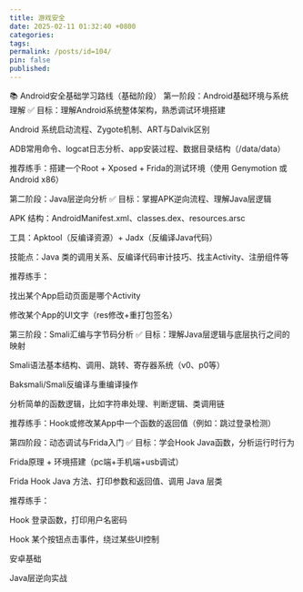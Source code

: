 ```yaml
---
title: 游戏安全
date: 2025-02-11 01:32:40 +0800
categories: 
tags: 
permalink: /posts/id=104/
pin: false
published:
---
```



📚 Android安全基础学习路线（基础阶段）
第一阶段：Android基础环境与系统理解
✅ 目标：理解Android系统整体架构，熟悉调试环境搭建

Android 系统启动流程、Zygote机制、ART与Dalvik区别

ADB常用命令、logcat日志分析、app安装过程、数据目录结构（/data/data）

推荐练手：搭建一个Root + Xposed + Frida的测试环境（使用 Genymotion 或 Android x86）

第二阶段：Java层逆向分析
✅ 目标：掌握APK逆向流程、理解Java层逻辑

APK 结构：AndroidManifest.xml、classes.dex、resources.arsc

工具：Apktool（反编译资源）+ Jadx（反编译Java代码）

技能点：Java 类的调用关系、反编译代码审计技巧、找主Activity、注册组件等

推荐练手：

找出某个App启动页面是哪个Activity

修改某个App的UI文字（res修改+重打包签名）

第三阶段：Smali汇编与字节码分析
✅ 目标：理解Java层逻辑与底层执行之间的映射

Smali语法基本结构、调用、跳转、寄存器系统（v0、p0等）

Baksmali/Smali反编译与重编译操作

分析简单的函数逻辑，比如字符串处理、判断逻辑、类调用链

推荐练手：Hook或修改某App中一个函数的返回值（例如：跳过登录检测）

第四阶段：动态调试与Frida入门
✅ 目标：学会Hook Java函数，分析运行时行为

Frida原理 + 环境搭建（pc端+手机端+usb调试）

Frida Hook Java 方法、打印参数和返回值、调用 Java 层类

推荐练手：

Hook 登录函数，打印用户名密码

Hook 某个按钮点击事件，绕过某些UI控制


安卓基础

Java层逆向实战

